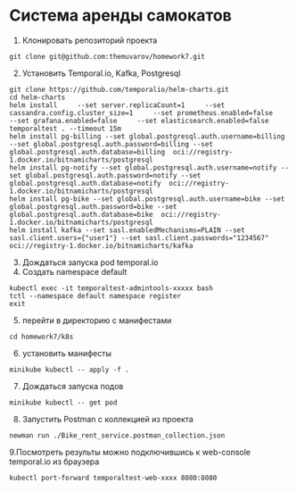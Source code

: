 # Система аренды самокатов

1. Клонировать репозиторий проекта

```
git clone git@github.com:themuvarov/homework7.git
```

2. Установить Temporal.io, Kafka, Postgresql

```
git clone https://github.com/temporalio/helm-charts.git
cd helm-charts
helm install     --set server.replicaCount=1     --set cassandra.config.cluster_size=1     --set prometheus.enabled=false     --set grafana.enabled=false     --set elasticsearch.enabled=false     temporaltest . --timeout 15m
helm install pg-billing --set global.postgresql.auth.username=billing --set global.postgresql.auth.password=billing --set global.postgresql.auth.database=billing  oci://registry-1.docker.io/bitnamicharts/postgresql
helm install pg-notify --set global.postgresql.auth.username=notify --set global.postgresql.auth.password=notify --set global.postgresql.auth.database=notify  oci://registry-1.docker.io/bitnamicharts/postgresql
helm install pg-bike --set global.postgresql.auth.username=bike --set global.postgresql.auth.password=bike --set global.postgresql.auth.database=bike  oci://registry-1.docker.io/bitnamicharts/postgresql
helm install kafka --set sasl.enabledMechanisms=PLAIN --set sasl.client.users={"user1"} --set sasl.client.passwords="1234567" oci://registry-1.docker.io/bitnamicharts/kafka

  ```
3. Дождаться запуска pod temporal.io
4. Создать namespace default
```
kubectl exec -it temporaltest-admintools-xxxxx bash
tctl --namespace default namespace register
exit
```
5. перейти в директорию с манифестами
```
cd homework7/k8s
```
6. установить манифесты
```
minikube kubectl -- apply -f .
```
7. Дождаться запуска подов
```
minikube kubectl -- get pod
```
8. Запустить Postman с коллекцией из проекта
```
newman run ./Bike_rent_service.postman_collection.json
```

9.Посмотреть результы можно подключившись к web-console temporal.io из браузера 
```
kubectl port-forward temporaltest-web-xxxx 8080:8080
```
